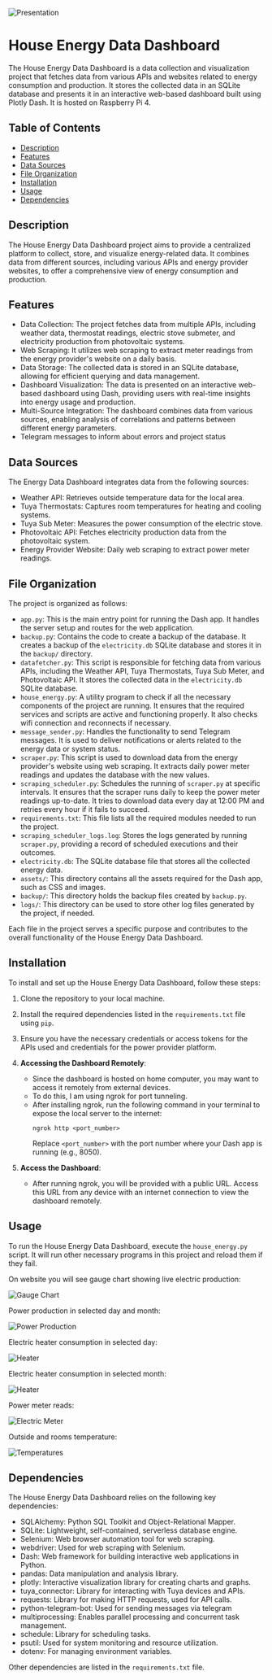 ![Presentation](print_screens/presentation.gif)

# House Energy Data Dashboard

The House Energy Data Dashboard is a data collection and visualization project that fetches data from various APIs and websites related to energy consumption and production. It stores the collected data in an SQLite database and presents it in an interactive web-based dashboard built using Plotly Dash. It is hosted on Raspberry Pi 4.

## Table of Contents

- [Description](#description)
- [Features](#features)
- [Data Sources](#data-sources)
- [File Organization](#file-organization)
- [Installation](#installation)
- [Usage](#usage)
- [Dependencies](#dependencies)


## Description

The House Energy Data Dashboard project aims to provide a centralized platform to collect, store, and visualize energy-related data. It combines data from different sources, including various APIs and energy provider websites, to offer a comprehensive view of energy consumption and production.

## Features

- Data Collection: The project fetches data from multiple APIs, including weather data, thermostat readings, electric stove submeter, and electricity production from photovoltaic systems.
- Web Scraping: It utilizes web scraping to extract meter readings from the energy provider's website on a daily basis.
- Data Storage: The collected data is stored in an SQLite database, allowing for efficient querying and data management.
- Dashboard Visualization: The data is presented on an interactive web-based dashboard using Dash, providing users with real-time insights into energy usage and production.
- Multi-Source Integration: The dashboard combines data from various sources, enabling analysis of correlations and patterns between different energy parameters.
- Telegram messages to inform about errors and project status

## Data Sources

The Energy Data Dashboard integrates data from the following sources:

- Weather API: Retrieves outside temperature data for the local area.
- Tuya Thermostats: Captures room temperatures for heating and cooling systems.
- Tuya Sub Meter: Measures the power consumption of the electric stove.
- Photovoltaic API: Fetches electricity production data from the photovoltaic system.
- Energy Provider Website: Daily web scraping to extract power meter readings.

## File Organization

The project is organized as follows:

- `app.py`: This is the main entry point for running the Dash app. It handles the server setup and routes for the web application.
- `backup.py`: Contains the code to create a backup of the database. It creates a backup of the `electricity.db` SQLite database and stores it in the `backup/` directory.
- `datafetcher.py`: This script is responsible for fetching data from various APIs, including the Weather API, Tuya Thermostats, Tuya Sub Meter, and Photovoltaic API. It stores the collected data in the `electricity.db` SQLite database.
- `house_energy.py`: A utility program to check if all the necessary components of the project are running. It ensures that the required services and scripts are active and functioning properly. It also checks wifi connection and reconnects if necessary.
- `message_sender.py`: Handles the functionality to send Telegram messages. It is used to deliver notifications or alerts related to the energy data or system status.
- `scraper.py`: This script is used to download data from the energy provider's website using web scraping. It extracts daily power meter readings and updates the database with the new values.
- `scraping_scheduler.py`: Schedules the running of `scraper.py` at specific intervals. It ensures that the scraper runs daily to keep the power meter readings up-to-date. It tries to download data every day at 12:00 PM and retries every hour if it fails to succeed.
- `requirements.txt`: This file lists all the required modules needed to run the project.
- `scraping_scheduler_logs.log`: Stores the logs generated by running `scraper.py`, providing a record of scheduled executions and their outcomes.
- `electricity.db`: The SQLite database file that stores all the collected energy data.
- `assets/`: This directory contains all the assets required for the Dash app, such as CSS and images.
- `backup/`: This directory holds the backup files created by `backup.py`.
- `logs/`: This directory can be used to store other log files generated by the project, if needed.

Each file in the project serves a specific purpose and contributes to the overall functionality of the House Energy Data Dashboard.

## Installation

To install and set up the House Energy Data Dashboard, follow these steps:

1. Clone the repository to your local machine.
2. Install the required dependencies listed in the `requirements.txt` file using `pip`.
3. Ensure you have the necessary credentials or access tokens for the APIs used and credentials for the power provider platform.
4. **Accessing the Dashboard Remotely**:
   - Since the dashboard is hosted on home computer, you may want to access it remotely from external devices.
   - To do this, I am using ngrok for port tunneling.
   - After installing ngrok, run the following command in your terminal to expose the local server to the internet:
     ```
     ngrok http <port_number>
     ```
     Replace `<port_number>` with the port number where your Dash app is running (e.g., 8050).

5. **Access the Dashboard**:
   - After running ngrok, you will be provided with a public URL. Access this URL from any device with an internet connection to view the dashboard remotely.

## Usage

To run the House Energy Data Dashboard, execute the `house_energy.py` script. It will run other necessary programs in this project and reload them if they fail.

On website you will see gauge chart showing live electric production:

![Gauge Chart](print_screens/gauge_chart.png)

Power production in selected day and month:

![Power Production](print_screens/power_production.png)

Electric heater consumption in selected day:

![Heater](print_screens/heater_day.png)

Electric heater consumption in selected month:

![Heater](print_screens/heater_month.png)

Power meter reads:

![Electric Meter](print_screens/power_meter_bars.png)

Outside and rooms temperature:

![Temperatures](print_screens/temperatures.png)

## Dependencies

The House Energy Data Dashboard relies on the following key dependencies:

- SQLAlchemy: Python SQL Toolkit and Object-Relational Mapper.
- SQLite: Lightweight, self-contained, serverless database engine.
- Selenium: Web browser automation tool for web scraping.
- webdriver: Used for web scraping with Selenium.
- Dash: Web framework for building interactive web applications in Python.
- pandas: Data manipulation and analysis library.
- plotly: Interactive visualization library for creating charts and graphs.
- tuya_connector: Library for interacting with Tuya devices and APIs.
- requests: Library for making HTTP requests, used for API calls.
- python-telegram-bot: Used for sending messages via telegram
- multiprocessing: Enables parallel processing and concurrent task management.
- schedule: Library for scheduling tasks.
- psutil: Used for system monitoring and resource utilization.
- dotenv: For managing environment variables.

Other dependencies are listed in the `requirements.txt` file.
